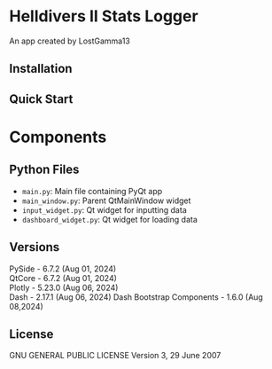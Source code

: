 # Helldivers II Stats Logger

An app created by LostGamma13

## Installation


## Quick Start




# Components
## Python Files
- `main.py`: Main file containing PyQt app
- `main_window.py`: Parent QtMainWindow widget
- `input_widget.py`: Qt widget for inputting data
- `dashboard_widget.py`: Qt widget for loading data




## Versions
PySide - 6.7.2  (Aug 01, 2024)  
QtCore - 6.7.2  (Aug 01, 2024)  
Plotly - 5.23.0 (Aug 06, 2024)  
Dash   - 2.17.1 (Aug 06, 2024)
Dash Bootstrap Components - 1.6.0 (Aug 08,2024)
## License
GNU GENERAL PUBLIC LICENSE
Version 3, 29 June 2007